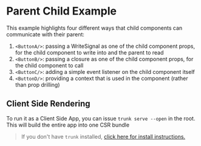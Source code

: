 # Parent Child Example

This example highlights four different ways that child components can communicate with their parent:

1. `<ButtonA/>`: passing a WriteSignal as one of the child component props,
   for the child component to write into and the parent to read
2. `<ButtonB/>`: passing a closure as one of the child component props, for
   the child component to call
3. `<ButtonC/>`: adding a simple event listener on the child component itself
4. `<ButtonD/>`: providing a context that is used in the component (rather than prop drilling)

## Client Side Rendering

To run it as a Client Side App, you can issue `trunk serve --open` in the root. This will build the entire
app into one CSR bundle

> If you don't have `trunk` installed, [click here for install instructions.](https://trunkrs.dev/)
